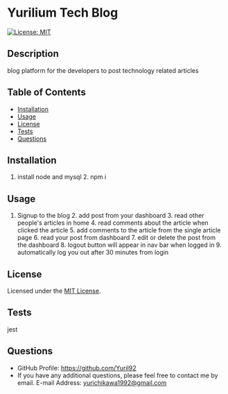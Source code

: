 
# Yurilium Tech Blog
[![License: MIT](https://img.shields.io/badge/License-MIT-yellow.svg)](https://opensource.org/licenses/MIT)

## Description
blog platform for the developers to post technology related articles

## Table of Contents
- [Installation](#installation)
- [Usage](#usage)
- [License](#license)
- [Tests](#tests)
- [Questions](#questions)

## Installation
1. install node and mysql 2. npm i

## Usage
1. Signup to the blog 2. add post from your dashboard 3. read other people's articles in home 4. read comments about the article when clicked the article 5. add comments to the article from the single article page 6. read your post from dashboard 7. edit or delete the post from the dashboard 8. logout button will appear in nav bar when logged in 9. automatically log you out after 30 minutes from login

## License
Licensed under the [MIT License](https://opensource.org/licenses/MIT).
      

## Tests
jest
      
## Questions
- GitHub Profile: https://github.com/YuriI92
- If you have any additional questions, please feel free to contact me by email.
  E-mail Address: <yurichikawa1992@gmail.com>
      
  